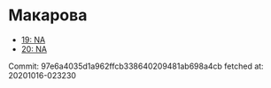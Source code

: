 # Макарова
- [19: NA](19.md)
- [20: NA](20.md)

Commit: 97e6a4035d1a962ffcb338640209481ab698a4cb
 fetched at: 20201016-023230
